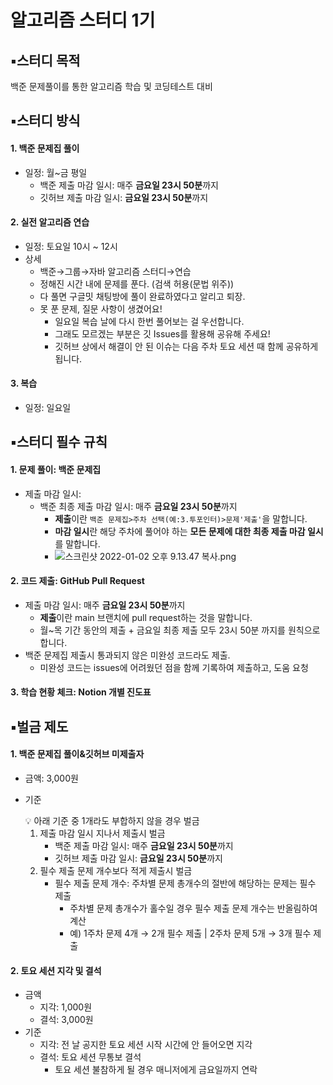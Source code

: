# 알고리즘 스터디 1기



## ▪️스터디 목적

백준 문제풀이를 통한 알고리즘 학습 및 코딩테스트 대비



## ▪️스터디 방식

#### 1. 백준 문제집 풀이

- 일정: 월~금 평일
  - 백준 제출 마감 일시: 매주 **금요일 23시 50분**까지
  - 깃허브 제출 마감 일시: **금요일 23시 50분**까지

#### 2. 실전 알고리즘 연습

- 일정: 토요일 10시 ~ 12시
- 상세
  - 백준→그룹→자바 알고리즘 스터디→연습
  - 정해진 시간 내에 문제를 푼다. (검색 허용(문법 위주))
  - 다 풀면 구글밋 채팅방에 풀이 완료하였다고 알리고 퇴장.
  - 못 푼 문제, 질문 사항이 생겼어요!
    - 일요일 복습 날에 다시 한번 풀어보는 걸 우선합니다.
    - 그래도 모르겠는 부분은 깃 Issues를 활용해 공유해 주세요!
    - 깃허브 상에서 해결이 안 된 이슈는 다음 주차 토요 세션 때 함께 공유하게 됩니다.

#### 3. 복습

- 일정: 일요일



## ▪️스터디 필수 규칙

#### 1. 문제 풀이: 백준 문제집

- 제출 마감 일시:
  - 백준 최종 제출 마감 일시: 매주 **금요일 23시 50분**까지
    - **제출**이란 `백준 문제집>주차 선택(예:3.투포인터)>문제'제출'`을 말합니다.
    - **마감 일시**란 해당 주차에 풀어야 하는 **모든 문제에 대한 최종 제출 마감 일시**를 말합니다.
    - ![스크린샷 2022-01-02 오후 9.13.47 복사.png](https://s3-us-west-2.amazonaws.com/secure.notion-static.com/d5d17738-8cae-41c6-9eee-b8652b559a7b/스크린샷_2022-01-02_오후_9.13.47_복사.png)

#### 2. 코드 제출: GitHub Pull Request

- 제출 마감 일시: 매주 **금요일 23시 50분**까지
  - **제출**이란 main 브랜치에 pull request하는 것을 말합니다.
  - 월~목 기간 동안의 제출 + 금요일 최종 제출 모두 23시 50분 까지를 원칙으로 합니다.
- 백준 문제집 제출시 통과되지 않은 미완성 코드라도 제출.
  - 미완성 코드는 issues에 어려웠던 점을 함께 기록하여 제출하고, 도움 요청

#### 3. 학습 현황 체크: Notion 개별 진도표



## ▪️벌금 제도

#### 1. 백준 문제집 풀이&깃허브 미제출자

- 금액: 3,000원

- 기준

  <aside> 💡 아래 기준 중 1개라도 부합하지 않을 경우 벌금</aside>

  1. 제출 마감 일시 지나서 제출시 벌금
     - 백준 제출 마감 일시: 매주 **금요일 23시 50분**까지
     - 깃허브 제출 마감 일시: **금요일 23시 50분**까지
  2. 필수 제출 문제 개수보다 적게 제출시 벌금
     - 필수 제출 문제 개수: 주차별 문제 총개수의 절반에 해당하는 문제는 필수 제출
       - 주차별 문제 총개수가 홀수일 경우 필수 제출 문제 개수는 반올림하여 계산
       - 예) 1주차 문제 4개 → 2개 필수 제출 | 2주차 문제 5개 → 3개 필수 제출

#### 2. 토요 세션 지각 및 결석

- 금액
  - 지각: 1,000원
  - 결석: 3,000원
- 기준
  - 지각: 전 날 공지한 토요 세션 시작 시간에 안 들어오면 지각
  - 결석: 토요 세션 무통보 결석
    - 토요 세션 불참하게 될 경우 매니저에게 금요일까지 연락
